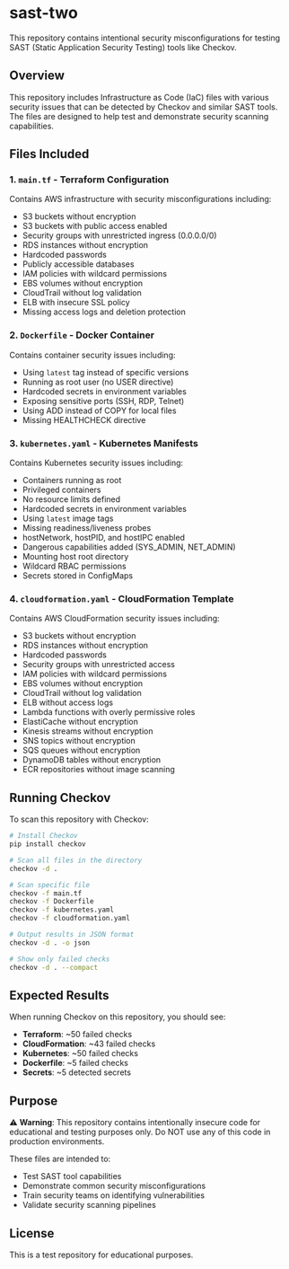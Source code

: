 # sast-two

This repository contains intentional security misconfigurations for testing SAST (Static Application Security Testing) tools like Checkov.

## Overview

This repository includes Infrastructure as Code (IaC) files with various security issues that can be detected by Checkov and similar SAST tools. The files are designed to help test and demonstrate security scanning capabilities.

## Files Included

### 1. `main.tf` - Terraform Configuration
Contains AWS infrastructure with security misconfigurations including:
- S3 buckets without encryption
- S3 buckets with public access enabled
- Security groups with unrestricted ingress (0.0.0.0/0)
- RDS instances without encryption
- Hardcoded passwords
- Publicly accessible databases
- IAM policies with wildcard permissions
- EBS volumes without encryption
- CloudTrail without log validation
- ELB with insecure SSL policy
- Missing access logs and deletion protection

### 2. `Dockerfile` - Docker Container
Contains container security issues including:
- Using `latest` tag instead of specific versions
- Running as root user (no USER directive)
- Hardcoded secrets in environment variables
- Exposing sensitive ports (SSH, RDP, Telnet)
- Using ADD instead of COPY for local files
- Missing HEALTHCHECK directive

### 3. `kubernetes.yaml` - Kubernetes Manifests
Contains Kubernetes security issues including:
- Containers running as root
- Privileged containers
- No resource limits defined
- Hardcoded secrets in environment variables
- Using `latest` image tags
- Missing readiness/liveness probes
- hostNetwork, hostPID, and hostIPC enabled
- Dangerous capabilities added (SYS_ADMIN, NET_ADMIN)
- Mounting host root directory
- Wildcard RBAC permissions
- Secrets stored in ConfigMaps

### 4. `cloudformation.yaml` - CloudFormation Template
Contains AWS CloudFormation security issues including:
- S3 buckets without encryption
- RDS instances without encryption
- Hardcoded passwords
- Security groups with unrestricted access
- IAM policies with wildcard permissions
- EBS volumes without encryption
- CloudTrail without log validation
- ELB without access logs
- Lambda functions with overly permissive roles
- ElastiCache without encryption
- Kinesis streams without encryption
- SNS topics without encryption
- SQS queues without encryption
- DynamoDB tables without encryption
- ECR repositories without image scanning

## Running Checkov

To scan this repository with Checkov:

```bash
# Install Checkov
pip install checkov

# Scan all files in the directory
checkov -d .

# Scan specific file
checkov -f main.tf
checkov -f Dockerfile
checkov -f kubernetes.yaml
checkov -f cloudformation.yaml

# Output results in JSON format
checkov -d . -o json

# Show only failed checks
checkov -d . --compact
```

## Expected Results

When running Checkov on this repository, you should see:
- **Terraform**: ~50 failed checks
- **CloudFormation**: ~43 failed checks
- **Kubernetes**: ~50 failed checks
- **Dockerfile**: ~5 failed checks
- **Secrets**: ~5 detected secrets

## Purpose

⚠️ **Warning**: This repository contains intentionally insecure code for educational and testing purposes only. Do NOT use any of this code in production environments.

These files are intended to:
- Test SAST tool capabilities
- Demonstrate common security misconfigurations
- Train security teams on identifying vulnerabilities
- Validate security scanning pipelines

## License

This is a test repository for educational purposes.